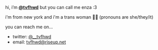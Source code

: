 hi, i’m **[@tvfhwd](https://github.com/tvfhwd)** but you can call me enza :3

i'm from new york and i'm a trans woman 🏳️‍⚧️ (pronouns are she/they/it)

you can reach me on...
- twitter: [@__tvfhwd](https://twitter.com/__tvfhwd)
- email: tvfhwd@riseup.net

